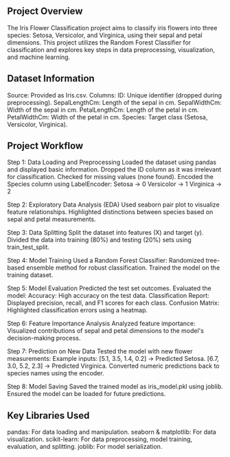 ## Project Overview
The Iris Flower Classification project aims to classify iris flowers into three species: Setosa, Versicolor, and Virginica, using their sepal and petal dimensions. This project utilizes the Random Forest Classifier for classification and explores key steps in data preprocessing, visualization, and machine learning.

## Dataset Information
Source: Provided as Iris.csv.
Columns:
ID: Unique identifier (dropped during preprocessing).
SepalLengthCm: Length of the sepal in cm.
SepalWidthCm: Width of the sepal in cm.
PetalLengthCm: Length of the petal in cm.
PetalWidthCm: Width of the petal in cm.
Species: Target class (Setosa, Versicolor, Virginica).

## Project Workflow

Step 1: Data Loading and Preprocessing
Loaded the dataset using pandas and displayed basic information.
Dropped the ID column as it was irrelevant for classification.
Checked for missing values (none found).
Encoded the Species column using LabelEncoder:
Setosa → 0
Versicolor → 1
Virginica → 2

Step 2: Exploratory Data Analysis (EDA)
Used seaborn pair plot to visualize feature relationships.
Highlighted distinctions between species based on sepal and petal measurements.

Step 3: Data Splitting
Split the dataset into features (X) and target (y).
Divided the data into training (80%) and testing (20%) sets using train_test_split.

Step 4: Model Training
Used a Random Forest Classifier:
Randomized tree-based ensemble method for robust classification.
Trained the model on the training dataset.

Step 5: Model Evaluation
Predicted the test set outcomes.
Evaluated the model:
Accuracy: High accuracy on the test data.
Classification Report: Displayed precision, recall, and F1 scores for each class.
Confusion Matrix: Highlighted classification errors using a heatmap.

Step 6: Feature Importance Analysis
Analyzed feature importance:
Visualized contributions of sepal and petal dimensions to the model's decision-making process.

Step 7: Prediction on New Data
Tested the model with new flower measurements:
Example inputs:
[5.1, 3.5, 1.4, 0.2] → Predicted Setosa.
[6.7, 3.0, 5.2, 2.3] → Predicted Virginica.
Converted numeric predictions back to species names using the encoder.

Step 8: Model Saving
Saved the trained model as iris_model.pkl using joblib.
Ensured the model can be loaded for future predictions.

## Key Libraries Used
pandas: For data loading and manipulation.
seaborn & matplotlib: For data visualization.
scikit-learn: For data preprocessing, model training, evaluation, and splitting.
joblib: For model serialization.

